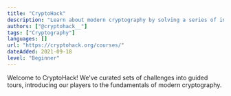 ```yaml
---
title: "CryptoHack"
description: "Learn about modern cryptography by solving a series of interactive puzzles and challenges."
authors: ["@cryptohack__"]
tags: ["Cryptography"]
languages: []
url: "https://cryptohack.org/courses/"
dateAdded: 2021-09-18
level: "Beginner"
---
```


Welcome to CryptoHack! We've curated sets of challenges into guided tours, introducing our players to the fundamentals of modern cryptography.